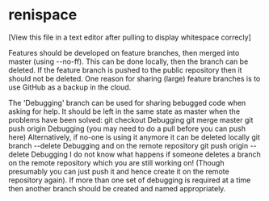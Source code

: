 # renispace

[View this file in a text editor after pulling to display whitespace correcly]

Features should be developed on feature branches, then merged into master (using --no-ff).
This can be done locally, then the branch can be deleted.
If the feature branch is pushed to the public repository then it should not be deleted.
One reason for sharing (large) feature branches is to use GitHub as a backup in the cloud.

The 'Debugging' branch can be used for sharing bebugged code when asking for help.
It should be left in the same state as master when the problems have been solved:
   git checkout Debugging
   git merge master
   git push origin Debugging  (you may need to do a pull before you can push here)
Alternatively, if no-one is using it anymore it can be deleted locally
   git branch --delete Debugging
and on the remote repository
   git push origin --delete Debugging
I do not know what happens if someone deletes a branch on the remote repository which you are still working on!
(Though presumably you can just push it and hence create it on the remote repository again).
If more than one set of debugging is required at a time then another branch should be created and named appropriately.
